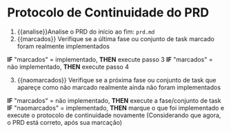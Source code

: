 # Protocolo de Continuidade do PRD

1. {{analise}}Analise o PRD do início ao fim: `prd.md`
2. {{marcados}} Verifique se a última fase ou conjunto de task marcado foram realmente implementados

**IF** "marcados" = implementado, **THEN** execute passo 3
**IF** "marcados" = não implementado, **THEN** execute passo 4

3. {{naomarcados}} Verifique se a próxima fase ou conjunto de task que apareçe como não marcado realmente ainda não foram implementados

**IF** "marcados" = não implementado, **THEN** execute a fase/conjunto de task
**IF** "naomarcados" = implementado, **THEN** marque o que foi implementado e execute o protocolo de continuidade novamente (Considerando que agora, o PRD está correto, após sua marcação)